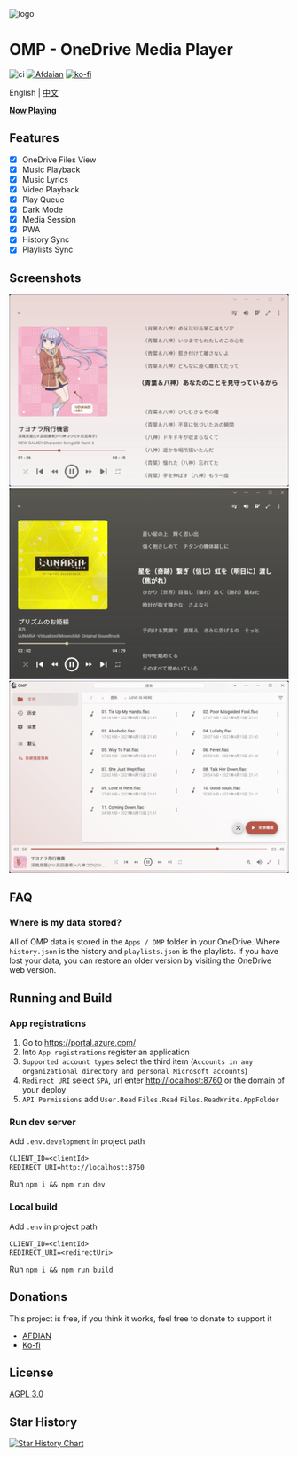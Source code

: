 <img height="100px" width="100px" alt="logo" src="https://github.com/nini22P/omp/assets/60903333/e2c099c6-15ad-46f1-a716-cb440b06c13e"/>

# OMP - OneDrive Media Player

![ci](https://github.com/nini22P/omp/actions/workflows/ci.yml/badge.svg)
<a href="https://afdian.com/a/nini22P"><img alt="Afdaian" style="height: 30px;" src="https://pic1.afdiancdn.com/static/img/welcome/button-sponsorme.png"></a>
[![ko-fi](https://ko-fi.com/img/githubbutton_sm.svg)](https://ko-fi.com/nini22p)

English | [中文](./readme_cn.md)

**[Now Playing](https://nini22p.github.io/omp/)**

## Features

- [x] OneDrive Files View
- [x] Music Playback
- [x] Music Lyrics
- [x] Video Playback
- [x] Play Queue
- [x] Dark Mode
- [x] Media Session
- [x] PWA
- [x] History Sync
- [x] Playlists Sync

## Screenshots

![Audio light](./screenshots/audio-light.png)
![Audio dark](./screenshots/audio-dark.png)
![Files](./screenshots/files.png)

## FAQ

### Where is my data stored?

All of OMP data is stored in the `Apps / OMP` folder in your OneDrive. Where `history.json` is the history and `playlists.json` is the playlists. If you have lost your data, you can restore an older version by visiting the OneDrive web version.

## Running and Build

### App registrations

1. Go to <https://portal.azure.com/>
2. Into `App registrations` register an application
3. `Supported account types` select the third item (`Accounts in any organizational directory and personal Microsoft accounts`)
4. `Redirect URI` select `SPA`, url enter <http://localhost:8760> or the domain of your deploy
5. `API Permissions` add `User.Read` `Files.Read` `Files.ReadWrite.AppFolder`

### Run dev server

Add `.env.development` in project path

```env
CLIENT_ID=<clientId>
REDIRECT_URI=http://localhost:8760
```

Run `npm i && npm run dev`

### Local build

Add `.env` in project path

```env
CLIENT_ID=<clientId>
REDIRECT_URI=<redirectUri>
```

Run `npm i && npm run build`

## Donations

This project is free, if you think it works, feel free to donate to support it

- [AFDIAN](https://afdian.com/a/nini22P)
- [Ko-fi](https://ko-fi.com/nini22p)

## License

[AGPL 3.0](https://github.com/nini22P/omp/blob/main/LICENSE)

## Star History

[![Star History Chart](https://api.star-history.com/svg?repos=nini22P/omp&type=Date)](https://star-history.com/#nini22P/omp&Date)

